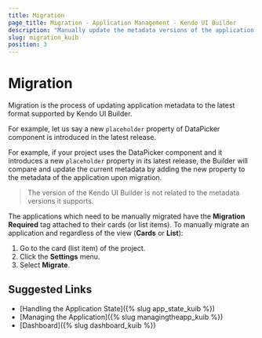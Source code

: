 ```yaml
---
title: Migration
page_title: Migration - Application Management - Kendo UI Builder
description: "Manually update the metadata versions of the application and the metadata versions that are supported by the Kendo UI Builder tool."
slug: migration_kuib
position: 3
---
```


# Migration

Migration is the process of updating application metadata to the latest format supported by Kendo UI Builder.

For example, let us say a new `placeholder` property of DataPicker component is introduced in the latest release.

For example, if your project uses the DataPicker component and it introduces a new `placeholder` property in its latest release, the Builder will compare and update the current metadata by adding the new property to the metadata of the application upon migration.

> The version of the Kendo UI Builder is not related to the metadata versions it supports.

The applications which need to be manually migrated have the **Migration Required** tag attached to their cards (or list items). To manually migrate an application and regardless of the view (**Cards** or **List**):

1. Go to the card (list item) of the project.
1. Click the **Settings** menu.
1. Select **Migrate**.

## Suggested Links

* [Handling the Application State]({% slug app_state_kuib %})
* [Managing the Application]({% slug managingtheapp_kuib %})
* [Dashboard]({% slug dashboard_kuib %})
